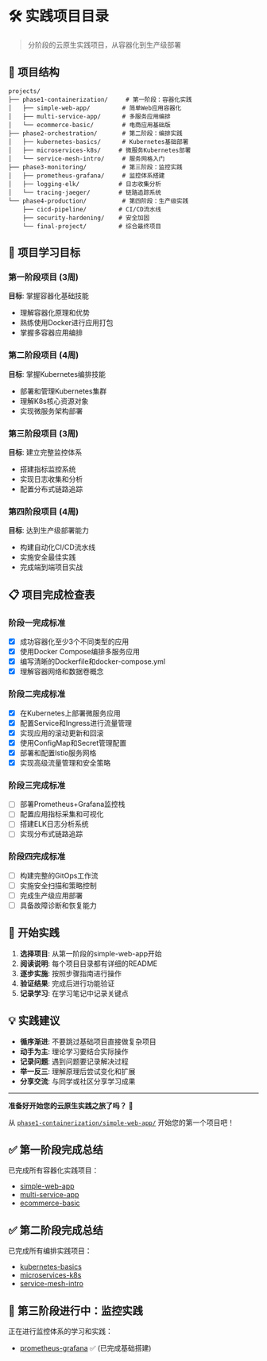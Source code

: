 # 🛠️ 实践项目目录

> 分阶段的云原生实践项目，从容器化到生产级部署

## 📁 项目结构

```
projects/
├── phase1-containerization/     # 第一阶段：容器化实践
│   ├── simple-web-app/         # 简单Web应用容器化
│   ├── multi-service-app/      # 多服务应用编排
│   └── ecommerce-basic/        # 电商应用基础版
├── phase2-orchestration/       # 第二阶段：编排实践
│   ├── kubernetes-basics/      # Kubernetes基础部署
│   ├── microservices-k8s/     # 微服务Kubernetes部署
│   └── service-mesh-intro/     # 服务网格入门
├── phase3-monitoring/          # 第三阶段：监控实践
│   ├── prometheus-grafana/     # 监控体系搭建
│   ├── logging-elk/           # 日志收集分析
│   └── tracing-jaeger/        # 链路追踪系统
└── phase4-production/          # 第四阶段：生产级实践
    ├── cicd-pipeline/         # CI/CD流水线
    ├── security-hardening/    # 安全加固
    └── final-project/         # 综合最终项目
```

## 🎯 项目学习目标

### 第一阶段项目 (3周)
**目标**: 掌握容器化基础技能
- 理解容器化原理和优势
- 熟练使用Docker进行应用打包
- 掌握多容器应用编排

### 第二阶段项目 (4周)
**目标**: 掌握Kubernetes编排技能
- 部署和管理Kubernetes集群
- 理解K8s核心资源对象
- 实现微服务架构部署

### 第三阶段项目 (3周)
**目标**: 建立完整监控体系
- 搭建指标监控系统
- 实现日志收集和分析
- 配置分布式链路追踪

### 第四阶段项目 (4周)
**目标**: 达到生产级部署能力
- 构建自动化CI/CD流水线
- 实施安全最佳实践
- 完成端到端项目实战

## 📋 项目完成检查表

### 阶段一完成标准
- [x] 成功容器化至少3个不同类型的应用
- [x] 使用Docker Compose编排多服务应用
- [x] 编写清晰的Dockerfile和docker-compose.yml
- [x] 理解容器网络和数据卷概念

### 阶段二完成标准
- [x] 在Kubernetes上部署微服务应用
- [x] 配置Service和Ingress进行流量管理
- [x] 实现应用的滚动更新和回滚
- [x] 使用ConfigMap和Secret管理配置
- [x] 部署和配置Istio服务网格
- [x] 实现高级流量管理和安全策略

### 阶段三完成标准
- [ ] 部署Prometheus+Grafana监控栈
- [ ] 配置应用指标采集和可视化
- [ ] 搭建ELK日志分析系统
- [ ] 实现分布式链路追踪

### 阶段四完成标准
- [ ] 构建完整的GitOps工作流
- [ ] 实施安全扫描和策略控制
- [ ] 完成生产级应用部署
- [ ] 具备故障诊断和恢复能力

## 🚀 开始实践

1. **选择项目**: 从第一阶段的simple-web-app开始
2. **阅读说明**: 每个项目目录都有详细的README
3. **逐步实施**: 按照步骤指南进行操作
4. **验证结果**: 完成后进行功能验证
5. **记录学习**: 在学习笔记中记录关键点

## 💡 实践建议

- **循序渐进**: 不要跳过基础项目直接做复杂项目
- **动手为主**: 理论学习要结合实际操作
- **记录问题**: 遇到问题要记录解决过程
- **举一反三**: 理解原理后尝试变化和扩展
- **分享交流**: 与同学或社区分享学习成果

---

**准备好开始您的云原生实践之旅了吗？** 🌟

从 [`phase1-containerization/simple-web-app/`](./phase1-containerization/simple-web-app/) 开始您的第一个项目吧！

## ✅ 第一阶段完成总结
已完成所有容器化实践项目：
- [simple-web-app](./phase1-containerization/simple-web-app)
- [multi-service-app](./phase1-containerization/multi-service-app)
- [ecommerce-basic](./phase1-containerization/ecommerce-basic)

## ✅ 第二阶段完成总结
已完成所有编排实践项目：
- [kubernetes-basics](./phase2-orchestration/kubernetes-basics)
- [microservices-k8s](./phase2-orchestration/microservices-k8s)
- [service-mesh-intro](./phase2-orchestration/service-mesh-intro)

## 🚀 第三阶段进行中：监控实践
正在进行监控体系的学习和实践：
- [prometheus-grafana](./phase3-monitoring/prometheus-grafana) ✅ (已完成基础搭建)